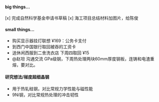 #### big things...
[x] 完成自然科学基金申请书草稿
[x] 海工项目总结材料加图片，给陈俊



#### small things...

- 购买显示器挂灯联想 ¥169：公务卡支付
- 到西门中国银行取回被吞的工资卡
- 送休闲西服到二舍洗衣店 下周四取回 ¥15
- @赵坦 沟通交流 GPa级钢，下周热处理两块60mm厚度钢板，连铸和电渣重熔，要对比。

#### 研究想法/梯度超细晶钢

- 用于热轧硅钢，对比常规力学性能与磁性能
- 9Ni钢，对比常规热处理的冲击韧性
